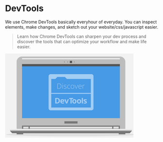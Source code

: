 DevTools
========

We use Chrome DevTools basically everyhour of everyday. You can inspect elements, make changes, and sketch out your website/css/javascript easier.

> Learn how Chrome DevTools can sharpen your dev process and discover the tools that can optimize your workflow and make life easier.


![devtools](/images/devtools.png)
